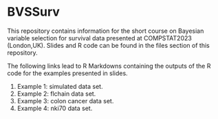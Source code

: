 # BVSSurv
This repository contains information for the short course on Bayesian variable selection for survival data presented at COMPSTAT2023 (London,UK). Slides and R code can be found in the files section of this repository.

The following links lead to R Markdowns containing the outputs of the R code for the examples presented in slides.

1. Example 1: simulated data set.
2. Example 2: flchain data set.
3. Example 3: colon cancer data set.
4. Example 4: nki70 data set.


